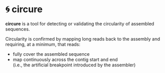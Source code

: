 # 🌀 circure

**circure** is a tool for detecting or validating the circularity of assembled sequences.

Circularity is confirmed by mapping long reads back to the assembly and requiring, at a minimum, that reads:
- fully cover the assembled sequence
- map continuously across the contig start and end  
  (i.e., the artificial breakpoint introduced by the assembler)
